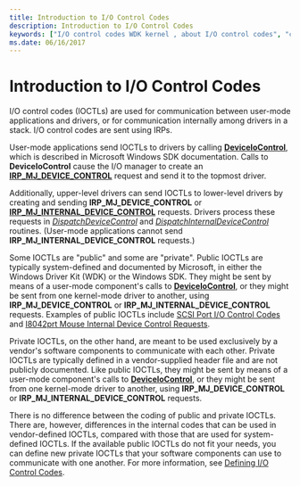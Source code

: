 ```yaml
---
title: Introduction to I/O Control Codes
description: Introduction to I/O Control Codes
keywords: ["I/O control codes WDK kernel , about I/O control codes", "control codes WDK IOCTLs , about I/O control codes", "IOCTLs WDK kernel , about I/O control codes", "private IOCTLs WDK kernel", "public IOCTLs WDK kernel", "IOCTLs WDK user-mode", "user-mode components WDK IOCTLs", "I/O control codes WDK user-mode", "control codes WDK user-mode"]
ms.date: 06/16/2017
---
```


# Introduction to I/O Control Codes





I/O control codes (IOCTLs) are used for communication between user-mode applications and drivers, or for communication internally among drivers in a stack. I/O control codes are sent using IRPs.

User-mode applications send IOCTLs to drivers by calling [**DeviceIoControl**](/windows/win32/api/ioapiset/nf-ioapiset-deviceiocontrol), which is described in Microsoft Windows SDK documentation. Calls to **DeviceIoControl** cause the I/O manager to create an [**IRP\_MJ\_DEVICE\_CONTROL**](./irp-mj-device-control.md) request and send it to the topmost driver.

Additionally, upper-level drivers can send IOCTLs to lower-level drivers by creating and sending **IRP\_MJ\_DEVICE\_CONTROL** or [**IRP\_MJ\_INTERNAL\_DEVICE\_CONTROL**](./irp-mj-internal-device-control.md) requests. Drivers process these requests in [*DispatchDeviceControl*](/windows-hardware/drivers/ddi/wdm/nc-wdm-driver_dispatch) and [*DispatchInternalDeviceControl*](/windows-hardware/drivers/ddi/wdm/nc-wdm-driver_dispatch) routines. (User-mode applications cannot send **IRP\_MJ\_INTERNAL\_DEVICE\_CONTROL** requests.)

Some IOCTLs are "public" and some are "private". Public IOCTLs are typically system-defined and documented by Microsoft, in either the Windows Driver Kit (WDK) or the Windows SDK. They might be sent by means of a user-mode component's calls to [**DeviceIoControl**](/windows/win32/api/ioapiset/nf-ioapiset-deviceiocontrol), or they might be sent from one kernel-mode driver to another, using **IRP\_MJ\_DEVICE\_CONTROL** or **IRP\_MJ\_INTERNAL\_DEVICE\_CONTROL** requests. Examples of public IOCTLs include [SCSI Port I/O Control Codes](/windows-hardware/drivers/ddi/index) and [I8042prt Mouse Internal Device Control Requests](/windows-hardware/drivers/ddi/index).

Private IOCTLs, on the other hand, are meant to be used exclusively by a vendor's software components to communicate with each other. Private IOCTLs are typically defined in a vendor-supplied header file and are not publicly documented. Like public IOCTLs, they might be sent by means of a user-mode component's calls to [**DeviceIoControl**](/windows/win32/api/ioapiset/nf-ioapiset-deviceiocontrol), or they might be sent from one kernel-mode driver to another, using **IRP\_MJ\_DEVICE\_CONTROL** or **IRP\_MJ\_INTERNAL\_DEVICE\_CONTROL** requests.

There is no difference between the coding of public and private IOCTLs. There are, however, differences in the internal codes that can be used in vendor-defined IOCTLs, compared with those that are used for system-defined IOCTLs. If the available public IOCTLs do not fit your needs, you can define new private IOCTLs that your software components can use to communicate with one another. For more information, see [Defining I/O Control Codes](defining-i-o-control-codes.md).

 

